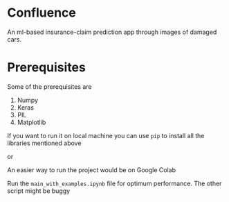 # Confluence
An ml-based insurance-claim prediction app through images of damaged cars.

# Prerequisites
Some of the prerequisites are 
1. Numpy
2. Keras
3. PIL
4. Matplotlib

If you want to run it on local machine you can use <code>pip</code> to install all the libraries mentioned above

or 

An easier way to run the project would be on Google Colab

Run the <code>main_with_examples.ipynb</code> file for optimum performance. The other script might be buggy

